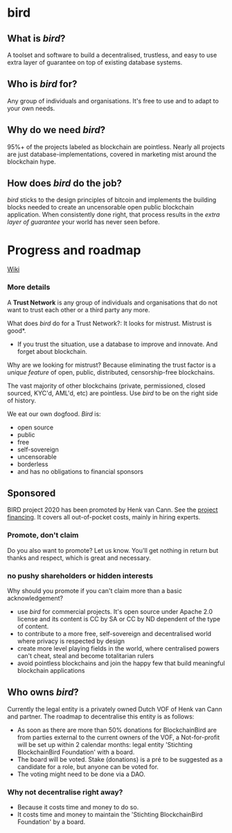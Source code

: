 # bird
## What is _bird_?
A toolset and software to build a decentralised, trustless, and easy to use extra layer of guarantee on top of existing database systems.

## Who is _bird_ for?
Any group of individuals and organisations. It's free to use and to adapt to your own needs.

## Why do we need _bird_?
95%+ of the projects labeled as blockchain are pointless. Nearly all projects are just database-implementations, covered in marketing mist around the blockchain hype.

## How does _bird_ do the job?
_bird_ sticks to the design principles of bitcoin and implements the building blocks needed to create an uncensorable open public blockchain application. When consistently done right, that process results in the _extra layer of guarantee_ your world has never seen before.

# Progress and roadmap
[Wiki](https://github.com/blockchainbird/bird/wiki)

### More details

A **Trust Network** is any group of individuals and organisations that do not want to trust each other or a third party any more.

What does _bird_ do for a Trust Network?: It looks for mistrust. Mistrust is good*.
* If you trust the situation, use a database to improve and innovate. And forget about blockchain.

Why are we looking for mistrust? Because eliminating the trust factor is a _unique feature_ of open, public, distributed, censorship-free blockchains.

The vast majority of other blockchains (private, permissioned, closed sourced, KYC'd, AML'd, etc) are pointless. Use _bird_ to be on the right side of history.

 We eat our own dogfood. 
 _Bird_ is:
 - open source
 - public
 - free
 - self-sovereign
 - uncensorable
 - borderless
 - and has no obligations to financial sponsors
 
 ## Sponsored
 
 BIRD project 2020 has been promoted by Henk van Cann. See the [project financing](https://docs.google.com/spreadsheets/d/1eNyadJXjTiy-e9Z7-HHrNIDi2LWWDivAsd_JjrQRjzE/edit?usp=sharing). It covers all out-of-pocket costs, mainly in hiring experts.
 
 ### Promote, don't claim
 
 Do you also want to promote? Let us know. You'll get nothing in return but thanks and respect, which is great and necessary. 
 
  ### no pushy shareholders or hidden interests
  
  Why should you promote if you can't claim more than a basic acknowledgement?

 - use _bird_ for commercial projects. It's open source under Apache 2.0 license and its content is CC by SA or CC by ND dependent of the type of content.
 - to contribute to a more free, self-sovereign and decentralised world where privacy is respected by design
 - create more level playing fields in the world, where centralised powers can't cheat, steal and become totalitarian rulers
 - avoid pointless blockchains and join the happy few that build meaningful blockchain applications

 ## Who owns _bird_?
Currently the legal entity is a privately owned Dutch VOF of Henk van Cann and partner. The roadmap to decentralise this entity is as follows:
- As soon as there are more than 50% donations for BlockchainBird are from parties external to the current owners of the VOF, a Not-for-profit will be set up within 2 calendar months: legal entity 'Stichting BlockchainBird Foundation' with a board.
- The board will be voted. Stake (donations) is a pré to be suggested as a candidate for a role, but anyone can be voted for.
- The voting might need to be done via a DAO.

### Why not decentralise right away?
- Because it costs time and money to do so.
- It costs time and money to maintain the 'Stichting BlockchainBird Foundation' by a board.
